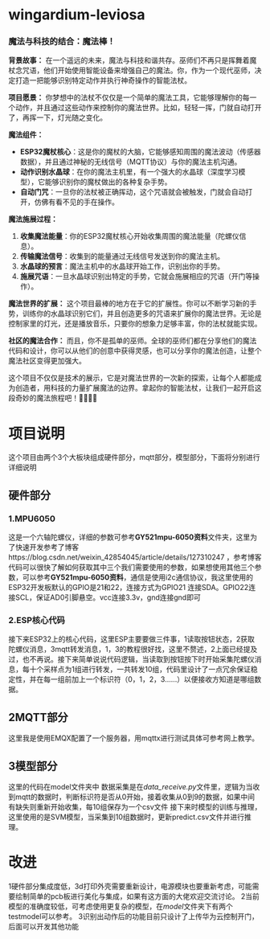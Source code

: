 # wingardium-leviosa

### 魔法与科技的结合：魔法棒！

**背景故事：** 在一个遥远的未来，魔法与科技和谐共存。巫师们不再只是挥舞着魔杖念咒语，他们开始使用智能设备来增强自己的魔法。你，作为一个现代巫师，决定打造一把能够识别特定动作并执行神奇操作的智能法杖。

**项目愿景：** 你梦想中的法杖不仅仅是一个简单的魔法工具，它能够理解你的每一个动作，并且通过这些动作来控制你的魔法世界。比如，轻轻一挥，门就自动打开了，再挥一下，灯光随之变化。

**魔法组件：**

- **ESP32魔杖核心**：这是你的魔杖的大脑，它能够感知周围的魔法波动（传感器数据），并且通过神秘的无线信号（MQTT协议）与你的魔法主机沟通。
- **动作识别水晶球**：在你的魔法主机里，有一个强大的水晶球（深度学习模型），它能够识别你的魔杖做出的各种复杂手势。
- **自动门咒**：一旦你的法杖被正确挥动，这个咒语就会被触发，门就会自动打开，仿佛有看不见的手在操作。

**魔法施展过程：**

1. **收集魔法能量**：你的ESP32魔杖核心开始收集周围的魔法能量（陀螺仪信息）。
2. **传输魔法信号**：收集到的能量通过无线信号发送到你的魔法主机。
3. **水晶球的预言**：魔法主机中的水晶球开始工作，识别出你的手势。
4. **施展咒语**：一旦水晶球识别出特定的手势，它就会施展相应的咒语（开门等操作）。

**魔法世界的扩展：** 这个项目最棒的地方在于它的扩展性。你可以不断学习新的手势，训练你的水晶球识别它们，并且创造更多的咒语来扩展你的魔法世界。无论是控制家里的灯光，还是播放音乐，只要你的想象力足够丰富，你的法杖就能实现。

**社区的魔法合作：** 而且，你不是孤单的巫师。全球的巫师们都在分享他们的魔法代码和设计，你可以从他们的创意中获得灵感，也可以分享你的魔法创造，让整个魔法社区变得更加强大。

这个项目不仅仅是技术的展示，它是对魔法世界的一次新的探索，让每个人都能成为创造者，用科技的力量扩展魔法的边界。拿起你的智能法杖，让我们一起开启这段奇妙的魔法旅程吧！🧙‍♂️🚀✨


# 项目说明
这个项目由两个3个大板块组成硬件部分，mqtt部分，模型部分，下面将分别进行详细说明
## 硬件部分
### 1.MPU6050
这是一个六轴陀螺仪，详细的参数可参考**GY521mpu-6050资料**文件夹，这里为了快速开发参考了博客https://blog.csdn.net/weixin_42854045/article/details/127310247 ，参考博客代码可以很快了解如何获取其中三个我们需要使用的参数，如果想使用其他三个参数，可以参考**GY521mpu-6050资料**，通信是使用i2c通信协议，我这里使用的ESP32开发板默认的GPIO是21和22，连接方式为GPIO21 连接SDA。GPIO22连接SCL，保证AD0引脚悬空。vcc连接3.3v，gnd连接gnd即可
### 2.ESP核心代码
接下来ESP32上的核心代码，这里ESP主要要做三件事，1读取按钮状态，2获取陀螺仪消息，3mqtt转发消息，1，3的教程很好找，这里不赘述，2上面已经提及过，也不再说。接下来简单说说代码逻辑，当读取到按钮按下时开始采集陀螺仪消息，每十个采样点为1组进行转发，一共转发10组，代码里设计了一点冗余保证稳定性，并在每一组前加上一个标识符（0，1，2，3……）以便接收方知道是哪组数据。
## 2MQTT部分
这里我是使用EMQX配置了一个服务器，用mqttx进行测试具体可参考网上教学。
## 3模型部分
这里的代码在model文件夹中
数据采集是在*data_receive.py*文件里，逻辑为当收到mqtt的数据时，判断标识符是否从0开始，接着收集从0到9的数据，如果中间有缺失则重新开始收集，每10组保存为一个csv文件
接下来时模型的训练与推理，这里使用的是SVM模型，当采集到10组数据时，更新predict.csv文件并进行推理。

# 改进
1硬件部分集成度低，3d打印外壳需要重新设计，电源模块也要重新考虑，可能需要绘制简单的pcb板进行美化与集成，如果有这方面的大佬欢迎交流讨论。
2当前模型的准确度较低，可考虑使用更复杂的模型，在*model*文件夹下有两个testmodel可以参考。
3识别出动作后的功能目前只设计了上传华为云控制开门，后面可以开发其他功能
